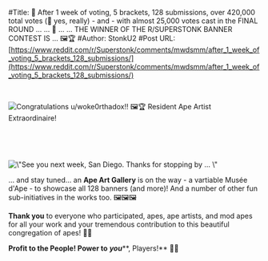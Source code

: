 #Title: 🎉 After 1 week of voting, 5 brackets, 128 submissions, over 420,000 total votes (👀 yes, really) - and - with almost 25,000 votes cast in the FINAL ROUND ... ... 😬 ... ... THE WINNER OF THE R/SUPERSTONK BANNER CONTEST IS ... 🖼🏆
#Author: StonkU2
#Post URL: [https://www.reddit.com/r/Superstonk/comments/mwdsmm/after_1_week_of_voting_5_brackets_128_submissions/](https://www.reddit.com/r/Superstonk/comments/mwdsmm/after_1_week_of_voting_5_brackets_128_submissions/)


&#x200B;

![Congratulations u\/woke0rthadox!! 🖼🏆 Resident Ape Artist Extraordinaire! ](https://preview.redd.it/ypoy3m3fyru61.jpg?width=1600&format=pjpg&auto=webp&s=775dff2c4e72baf6b99f2e1dbc858dd1a6f8753e)

&#x200B;

&#x200B;

![\\"See you next week, San Diego. Thanks for stopping by ... \\"](https://preview.redd.it/7u7256sp6su61.jpg?width=1080&format=pjpg&auto=webp&s=dc5b3ad2568bc62632161848c2f6a5255ab29853)

... and stay tuned... an **Ape Art Gallery** is on the way - a vartiable Musée d'Ape - to showcase all 128 banners (and more)! And a number of other fun sub-initiatives in the works too.  🖼🖼🖼 

**Thank you** to everyone who participated, apes, ape artists, and mod apes for all your work and your tremendous contribution to this beautiful congregation of apes! 🙏🦍

**Profit to the People!  Power to** ***you*****, Players!** 💎✊